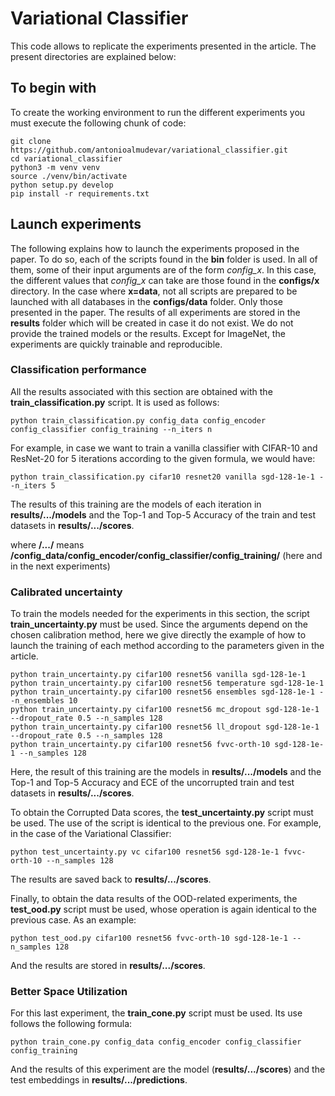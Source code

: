 # Variational Classifier
This code allows to replicate the experiments presented in the article. The present directories are explained below:


## To begin with
To create the working environment to run the different experiments you must execute the following chunk of code:
```
git clone https://github.com/antonioalmudevar/variational_classifier.git
cd variational_classifier
python3 -m venv venv
source ./venv/bin/activate
python setup.py develop
pip install -r requirements.txt
```


## Launch experiments
The following explains how to launch the experiments proposed in the paper. To do so, each of the scripts found in the **bin** folder is used. 
In all of them, some of their input arguments are of the form *config_x*. In this case, the different values that *config_x* can take are those found in the **configs/x** directory. In the case where **x=data**, not all scripts are prepared to be launched with all databases in the **configs/data** folder. Only those presented in the paper.
The results of all experiments are stored in the **results** folder which will be created in case it do not exist.
We do not provide the trained models or the results. Except for ImageNet, the experiments are quickly trainable and reproducible.


### Classification performance
All the results associated with this section are obtained with the **train_classification.py** script. It is used as follows:
```
python train_classification.py config_data config_encoder config_classifier config_training --n_iters n
```
For example, in case we want to train a vanilla classifier with CIFAR-10 and ResNet-20 for 5 iterations according to the given formula, we would have:
```
python train_classification.py cifar10 resnet20 vanilla sgd-128-1e-1 --n_iters 5
```
The results of this training are the models of each iteration in **results/.../models** and the Top-1 and Top-5 Accuracy of the train and test datasets in **results/.../scores**.

where **/.../** means **/config_data/config_encoder/config_classifier/config_training/** (here and in the next experiments)


### Calibrated uncertainty
To train the models needed for the experiments in this section, the script **train_uncertainty.py** must be used. Since the arguments depend on the chosen calibration method, here we give directly the example of how to launch the training of each method according to the parameters given in the article.
```
python train_uncertainty.py cifar100 resnet56 vanilla sgd-128-1e-1
python train_uncertainty.py cifar100 resnet56 temperature sgd-128-1e-1
python train_uncertainty.py cifar100 resnet56 ensembles sgd-128-1e-1 --n_ensembles 10
python train_uncertainty.py cifar100 resnet56 mc_dropout sgd-128-1e-1 --dropout_rate 0.5 --n_samples 128
python train_uncertainty.py cifar100 resnet56 ll_dropout sgd-128-1e-1 --dropout_rate 0.5 --n_samples 128
python train_uncertainty.py cifar100 resnet56 fvvc-orth-10 sgd-128-1e-1 --n_samples 128
```
Here, the result of this training are the models in **results/.../models** and the Top-1 and Top-5 Accuracy and ECE of the uncorrupted train and test datasets in **results/.../scores**.

To obtain the Corrupted Data scores, the **test_uncertainty.py** script must be used. The use of the script is identical to the previous one. For example, in the case of the Variational Classifier:
```
python test_uncertainty.py vc cifar100 resnet56 sgd-128-1e-1 fvvc-orth-10 --n_samples 128
```
The results are saved back to **results/.../scores**.

Finally, to obtain the data results of the OOD-related experiments, the **test_ood.py** script must be used, whose operation is again identical to the previous case. As an example:
```
python test_ood.py cifar100 resnet56 fvvc-orth-10 sgd-128-1e-1 --n_samples 128
```
And the results are stored in **results/.../scores**.


### Better Space Utilization
For this last experiment, the **train_cone.py** script must be used. Its use follows the following formula:
```
python train_cone.py config_data config_encoder config_classifier config_training
```
And the results of this experiment are the model (**results/.../scores**) and the test embeddings in **results/.../predictions**.
